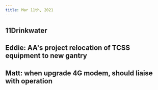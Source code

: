 ```yaml
---
title: Mar 11th, 2021
---
```


## 11Drinkwater
## Eddie: AA's project relocation of TCSS equipment to new gantry
## Matt: when upgrade 4G modem, should liaise with operation
